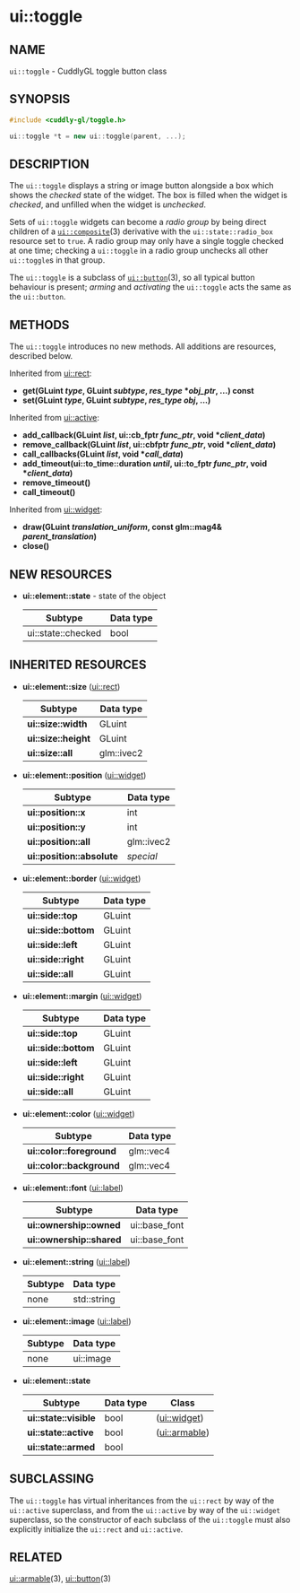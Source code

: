 ui::toggle
============

## NAME ##

`ui::toggle` - CuddlyGL toggle button class

## SYNOPSIS ##

```cpp
#include <cuddly-gl/toggle.h>

ui::toggle *t = new ui::toggle(parent, ...);
```

## DESCRIPTION ##

The `ui::toggle` displays a string or image button alongside a box
which shows the *checked* state of the widget.  The box is filled when
the widget is *checked*, and unfilled when the widget is *unchecked*.

Sets of `ui::toggle` widgets can become a *radio group* by being
direct children of a [`ui::composite`](ui-composite.md)(3) derivative
with the `ui::state::radio_box` resource set to `true`.  A radio group
may only have a single toggle checked at one time; checking a
`ui::toggle` in a radio group unchecks all other `ui::toggle`s in that
group.

The `ui::toggle` is a subclass of [`ui::button`](ui-button.md)(3), so
all typical button behaviour is present; *arming* and *activating* the
`ui::toggle` acts the same as the `ui::button`.

## METHODS ##

The `ui::toggle` introduces no new methods.  All additions are
resources, described below.

Inherited from [ui::rect](ui-rect.md):

* **get(GLuint _type_, GLuint _subtype_, _res_type_ \*_obj_ptr_, ...) const**
* **set(GLuint _type_, GLuint _subtype_, _res_type_ _obj_, ...)**

Inherited from [ui::active](ui-active.md):

* **add_callback(GLuint _list_, ui::cb_fptr _func_ptr_, void \*_client_data_)**
* **remove_callback(GLuint _list_, ui::cbfptr _func_ptr_, void \*_client_data_)**
* **call_callbacks(GLuint _list_, void \*_call_data_)**
* **add_timeout(ui::to_time::duration _until_, ui::to_fptr _func_ptr_, void \*_client_data_)**
* **remove_timeout()**
* **call_timeout()**

Inherited from [ui::widget](ui-widget.md):

* **draw(GLuint _translation_uniform_, const glm::mag4& _parent_translation_)**
* **close()**

## NEW RESOURCES ##

* **ui::element::state** - state of the object

  | Subtype            | Data type |
  | ------------------ | --------- |
  | ui::state::checked | bool      |

## INHERITED RESOURCES ##

* **ui::element::size** ([ui::rect](ui-rect.md))

  | Subtype              | Data type  |
  | -------------------- | ---------- |
  | **ui::size::width**  | GLuint     |
  | **ui::size::height** | GLuint     |
  | **ui::size::all**    | glm::ivec2 |

* **ui::element::position** ([ui::widget](ui-widget.md))

  | Subtype                    | Data type  |
  | -------------------------- | ---------- |
  | **ui::position::x**        | int        |
  | **ui::position::y**        | int        |
  | **ui::position::all**      | glm::ivec2 |
  | **ui::position::absolute** | *special*  |

* **ui::element::border** ([ui::widget](ui-widget.md))

  | Subtype              | Data type |
  | -------------------- | --------- |
  | **ui::side::top**    | GLuint    |
  | **ui::side::bottom** | GLuint    |
  | **ui::side::left**   | GLuint    |
  | **ui::side::right**  | GLuint    |
  | **ui::side::all**    | GLuint    |

* **ui::element::margin** ([ui::widget](ui-widget.md))

  | Subtype              | Data type |
  | -------------------- | --------- |
  | **ui::side::top**    | GLuint    |
  | **ui::side::bottom** | GLuint    |
  | **ui::side::left**   | GLuint    |
  | **ui::side::right**  | GLuint    |
  | **ui::side::all**    | GLuint    |

* **ui::element::color** ([ui::widget](ui-widget.md))

  | Subtype                   | Data type |
  | ------------------------- | --------- |
  | **ui::color::foreground** | glm::vec4 |
  | **ui::color::background** | glm::vec4 |

* **ui::element::font** ([ui::label](ui-label.md))

  | Subtype                   | Data type     |
  | ------------------------- | ------------- |
  | **ui::ownership::owned**  | ui::base_font |
  | **ui::ownership::shared** | ui::base_font |

* **ui::element::string** ([ui::label](ui-label.md))

  | Subtype | Data type   |
  | ------- | ----------- |
  | none    | std::string |

* **ui::element::image** ([ui::label](ui-label.md))

  | Subtype | Data type |
  | ------- | --------- |
  | none    | ui::image |

* **ui::element::state**

  | Subtype                | Data type | Class                          |
  | ---------------------- | --------- | ------------------------------ |
  | **ui::state::visible** | bool      | ([ui::widget](ui-widget.md))   |
  | **ui::state::active**  | bool      | ([ui::armable](ui-armable.md)) |
  | **ui::state::armed**   | bool      |                                |

## SUBCLASSING ##

The `ui::toggle` has virtual inheritances from the `ui::rect` by way
of the `ui::active` superclass, and from the `ui::active` by way of
the `ui::widget` superclass, so the constructor of each subclass of
the `ui::toggle` must also explicitly initialize the `ui::rect` and
`ui::active`.

## RELATED ##

[ui::armable](ui-armable.md)(3), [ui::button](ui-button.md)(3)
